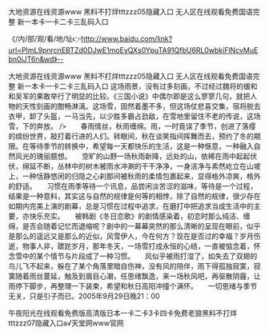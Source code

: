 大地资源在线资源www
黑料不打烊tttzzz05隐藏入口
无人区在线观看免费国语完整
新一本卡一卡二卡三乱码入口


《/内/部/观/看/地/址👉http://www.baidu.com/link?url=PImL9pnrcnEBTZd0DJwE1moEyQXs0YpuTA91QfbU6RL0wbkiFlNcvMuEbn0iJT6n&wd》--

大地资源在线资源www
黑料不打烊tttzzz05隐藏入口
无人区在线观看免费国语完整
新一本卡一卡二卡三乱码入口
这场雨景，没有过多刻画，不过经过魏将的缓和和吴军的果敢举行了明显的比较。《三国小说》中偶尔即是这么寥寥几句，就把人物的天性刻画的酣畅淋漓。这场雪，固然着墨不多，但这场仗悲喜交集，宿将脱去衣甲，卸了头盔，一马当先，以少胜多霸占劲敌，在雪地里留住不老的传说，这场雪，下的奔放。
/>　　春雨情丝，秋雨缠绵。雨，一时竟误了季节，创进了落缨的缤纷世界，敲打着行进的人们。转眼间，秋在谈笑指间挥舞而去，预约了冬的期限。在等待季节的转换中，希望每一天都快乐的生活，这是一种惬意，一种融入自然风光的瑰丽臆想。　　空旷的山野一场秋雨新降，远处的山，依稀在雨中起起伏伏，绵延不断，丛林中的树木被雨水冲涮的干干净净，一身洁净与素然屹立在山坡上，一种恬静悠闲的归隐之心刹那间被秋雨的柔情包裹起来，显得格外凉爽，格外的舒适。　　习惯在雨季等待一个讯息，品尝闲淡苦涩的滋味，等待是一个过程，结果是一种意料，其实这与自然的规律是何等的相悖，除了自然的规律，很少存在如期内完美上演的剧幕，总是习惯在过程中追求，在磨打中把追求当成生活中的主要，亦快乐充实。　　被韩剧《冬日恋歌》的剧情感染着，初恋时那么纯洁、缠绵，是否会随着记忆而退缩呢？剧中的一幕幕突然的那么清晰的呈现在眼前，似乎是那么的遥远又是那么的近似，风雪伊人，今在何方？现在是否过的幸福？岁月伤逝，物事人非，蹉跎岁月，那年冬天，一场雪打成永恒的心结，一直被惦念着，怀念雪中的某个情节与片段成了一种习惯。　　风似乎被雨打湿了，如失去了双翅的鸟儿飞不起来，躲在了某个角落里暗自伤神，没有风的陪伴，雨下得孤独寂寞，寂寞随着雨丝蔓延，触及到眉目心潮，任思绪飘逸，来一场秋风吧，再驱散阴霾，让雨停下脚步，再整理一下装束，希望和秋日高阳冲撞个满怀。　　一切思绪与季节无关，只是引子而已。2005年9月29日晚21：00





午夜阳光在线观看免费版高清版日本一卡二卡3卡四卡免费老狼黑料不打烊tttzzz07隐藏入口а√天堂网www官网

